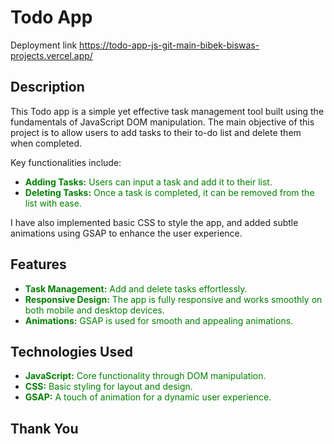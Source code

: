 # Todo App

Deployment link <a>https://todo-app-js-git-main-bibek-biswas-projects.vercel.app/ 

## Description

This Todo app is a simple yet effective task management tool built using the fundamentals of JavaScript DOM manipulation. The main objective of this project is to allow users to add tasks to their to-do list and delete them when completed.

Key functionalities include:
- <span style="color: green;">**Adding Tasks:** Users can input a task and add it to their list.</span>
- <span style="color: green;">**Deleting Tasks:** Once a task is completed, it can be removed from the list with ease.</span>

I have also implemented basic CSS to style the app, and added subtle animations using GSAP to enhance the user experience.

## Features

- <span style="color: green;">**Task Management:** Add and delete tasks effortlessly.</span>
- <span style="color: green;">**Responsive Design:** The app is fully responsive and works smoothly on both mobile and desktop devices.</span>
- <span style="color: green;">**Animations:** GSAP is used for smooth and appealing animations.</span>

## Technologies Used

- <span style="color: green;">**JavaScript:** Core functionality through DOM manipulation.</span>
- <span style="color: green;">**CSS:** Basic styling for layout and design.</span>
- <span style="color: green;">**GSAP:** A touch of animation for a dynamic user experience.</span>

## Thank You
